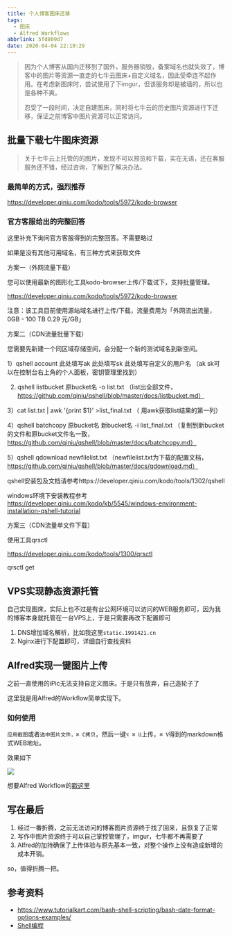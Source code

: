 ```yaml
---
title: 个人博客图床迁移
tags:
  - 图床
  - Alfred Workflows
abbrlink: 5fd809d7
date: 2020-04-04 22:19:29
---
```

> 因为个人博客从国内迁移到了国外，服务器销毁，备案域名也就失效了，博客中的图片等资源一直走的七牛云图床+自定义域名，因此受牵连不起作用。在考虑新图床时，尝试使用了下imgur，但该服务却是被墙的，所以也是各种不爽。
> 
> 忍受了一段时间，决定自建图床，同时将七牛云的历史图片资源进行下迁移，保证之前博客中图片资源可以正常访问。

## 批量下载七牛图床资源
> 关于七牛云上托管的的图片，发现不可以预览和下载，实在无语，还在客服服务还不错，经过咨询，了解到了解决办法。


### 最简单的方式，强烈推荐

https://developer.qiniu.com/kodo/tools/5972/kodo-browser


### 官方客服给出的完整回答

这里补充下询问官方客服得到的完整回答。不需要略过

如果是没有其他可用域名，有三种方式来获取文件


方案一（外网流量下载）

您可以使用最新的图形化工具kodo-browser上传/下载试下，支持批量管理。

https://developer.qiniu.com/kodo/tools/5972/kodo-browser

注意：该工具目前使用源站域名进行上传/下载，流量费用为「外网流出流量，0GB - 100 TB 0.29 元/GB」



方案二（CDN流量批量下载）

您需要先新建一个同区域存储空间，会分配一个新的测试域名到新空间。

1）qshell account 此处填写ak 此处填写sk 此处填写自定义的用户名 （ak sk可以在控制台右上角的个人面板，密钥管理里找到）

2) qshell listbucket 原bucket名 -o list.txt （list出全部文件，https://github.com/qiniu/qshell/blob/master/docs/listbucket.md）

3）cat list.txt | awk '{print $1}' >list_final.txt （ 用awk获取list结果的第一列）

4）qshell batchcopy 原bucket名 新bucket名 -i list_final.txt （复制到新bucket的文件和原bucket文件名一致，https://github.com/qiniu/qshell/blob/master/docs/batchcopy.md）

5）qshell qdownload newfilelist.txt （newfilelist.txt为下载的配置文档，https://github.com/qiniu/qshell/blob/master/docs/qdownload.md）



qshell安装包及文档请参考https://developer.qiniu.com/kodo/tools/1302/qshell

windows环境下安装教程参考 https://developer.qiniu.com/kodo/kb/5545/windows-environment-installation-qshell-tutorial



方案三（CDN流量单文件下载）

使用工具qrsctl

https://developer.qiniu.com/kodo/tools/1300/qrsctl

qrsctl get <bucket> <file> <file>


##  VPS实现静态资源托管

自己实现图床，实际上也不过是有台公网环境可以访问的WEB服务即可，因为我的博客本身就托管在一台VPS上，于是只需要再改下配置即可

1. DNS增加域名解析，比如我这里`static.1991421.cn`
2. Nginx进行下配置即可，详细自行查找资料


##  Alfred实现一键图片上传

之前一直使用的iPic无法支持自定义图床。于是只有放弃，自己造轮子了

这里我是用Alfred的Workflow简单实现下。

### 如何使用

`应用截图`或者`选中图片文件，⌘ C拷贝`，然后一键`⌥ ⌘ U`上传，`⌘ V`得到的markdown格式WEB地址。

效果如下


![](http://static.1991421.cn/2020/2020-04-04-221152.gif)

想要Alfred Workflow的[戳这里](https://github.com/alanhg/alfred-workflows/tree/master/pic-uploader)


## 写在最后
1. 经过一番折腾，之前无法访问的博客图片资源终于找了回来，且恢复了正常
2. 写作中图片资源终于可以自己掌控管理了，imgur，七牛都不再需要了
3. Alfred的加持确保了上传体验与原先基本一致，对整个操作上没有造成新增的成本开销。

so，值得折腾一把。

## 参考资料
- https://www.tutorialkart.com/bash-shell-scripting/bash-date-format-options-examples/
- [Shell编程](http://c.biancheng.net/view/821.html)
